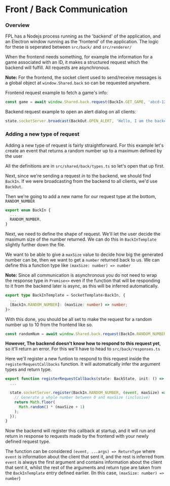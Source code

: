 # Front / Back Communication

### Overview

FPL has a Nodejs process running as the 'backend' of the application, and an Electron window running as the 'frontend' of the application. The logic for these is seperated between `src/back/` and `src/renderer/`

When the frontend needs something, for example the information for a game associated with an ID, it makes a structured request which the backend will fulfill. All requests are asynchronous.

**Note:** For the frontend, the socket client used to send/receive messages is a global object at `window.Shared.back` so can be requested anywhere.

Frontend request example to fetch a game's info: 
```typescript
const game = await window.Shared.back.request(BackIn.GET_GAME, 'abcd-1234');
```

Backend request example to open an alert dialog on all clients:
```typescript
state.socketServer.broadcast(BackOut.OPEN_ALERT, 'Hello, I am the backend!');
```

### Adding a new type of request

Adding a new type of request is fairly straightforward. For this example let's create an event that returns a random number up to a maximum defined by the user

All the definitions are in `src/shared/back/types.ts` so let's open that up first.

Next, since we're sending a request *in* to the backend, we should find `BackIn`. If we were broadcasting from the backend to all clients, we'd use `BackOut`.

Then we're going to add a new name for our request type at the bottom, `RANDOM_NUMBER`

```typescript
export enum BackIn {
  ...
  RANDOM_NUMBER,
}
```

Next, we need to define the shape of request. We'll let the user decide the maximum size of the number returned. We can do this in `BackInTemplate` slightly further down the file.

We want to be able to give a `maxSize` value to decide how big the generated number can be, then we want to get a `number` returned back to us. We can define this a function type like `(maxSize: number) => number`

**Note:** Since all communication is asynchronous you do not need to wrap the response type in `Promise<>` even if the function that will be responding to it from the backend later is async, as this will be inferred automatically.

```typescript
export type BackInTemplate = SocketTemplate<BackIn, {
  ...
  [BackIn.RANDOM_NUMBER]: (maxSize: number) => number;
}>
```

With this done, you should be all set to make the request for a random number up to 10 from the frontend like so.

```typescript
const randomNum = await window.Shared.back.request(BackIn.RANDOM_NUMBER, 10);
```

**However, The backend doesn't know how to respond to this request yet**, so it'll return an error. For this we'll have to head to `src/back/responses.ts`

Here we'll register a new funtion to respond to this request inside the `registerRequestCallbacks` function. It will automatically infer the argument types and return type.

```typescript
export function registerRequestCallbacks(state: BackState, init: () => Promise<void>): void {
  ...

  state.socketServer.register(BackIn.RANDOM_NUMBER, (event, maxSize) => {
    // Generate a whole number between 0 and maxSize (inclusive)
    return Math.floor(
      Math.random() * (maxSize + 1)
    );
  });
}
```

Now the backend will register this callback at startup, and it will run and return in response to requests made by the frontend with your newly defined request type.

The function can be considered `(event, ...args) => ReturnType` where `event` is information about the client that sent it, and the rest is inferred from 
`event` is always the first argument and contains information about the client that sent it, whilst the rest of the arguments and return type are taken from the `BackInTemplate` entry defined earlier. (In this case, `(maxSize: number) => number`)